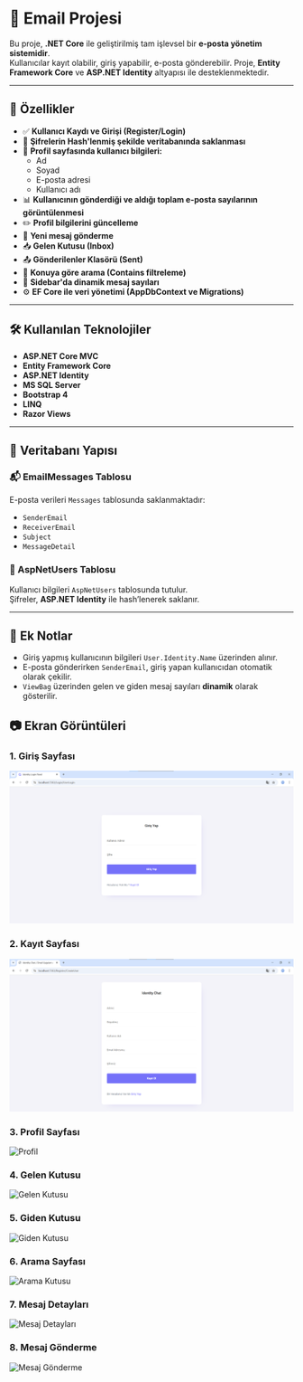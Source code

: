 # 📧 Email Projesi

Bu proje, **.NET Core** ile geliştirilmiş tam işlevsel bir **e-posta yönetim sistemidir**.  
Kullanıcılar kayıt olabilir, giriş yapabilir, e-posta gönderebilir.
Proje, **Entity Framework Core** ve **ASP.NET Identity** altyapısı ile desteklenmektedir.

---

## 🔑 Özellikler

- ✅ **Kullanıcı Kaydı ve Girişi (Register/Login)**
- 🔐 **Şifrelerin Hash'lenmiş şekilde veritabanında saklanması**
- 👤 **Profil sayfasında kullanıcı bilgileri:**
  - Ad
  - Soyad
  - E-posta adresi
  - Kullanıcı adı
- 📊 **Kullanıcının gönderdiği ve aldığı toplam e-posta sayılarının görüntülenmesi**
- ✏️ **Profil bilgilerini güncelleme**
- 📨 **Yeni mesaj gönderme**
- 📥 **Gelen Kutusu (Inbox)**
- 📤 **Gönderilenler Klasörü (Sent)**
- 🔎 **Konuya göre arama (Contains filtreleme)**
- 📌 **Sidebar'da dinamik mesaj sayıları**
- ⚙️ **EF Core ile veri yönetimi (AppDbContext ve Migrations)**

---

## 🛠️ Kullanılan Teknolojiler

- **ASP.NET Core MVC**
- **Entity Framework Core**
- **ASP.NET Identity**
- **MS SQL Server**
- **Bootstrap 4**
- **LINQ**
- **Razor Views**

---

## 💾 Veritabanı Yapısı

### 📬 EmailMessages Tablosu

E-posta verileri `Messages` tablosunda saklanmaktadır:

- `SenderEmail`
- `ReceiverEmail`
- `Subject`
- `MessageDetail`

### 👥 AspNetUsers Tablosu

Kullanıcı bilgileri `AspNetUsers` tablosunda tutulur.  
Şifreler, **ASP.NET Identity** ile hash’lenerek saklanır.

---

## 📌 Ek Notlar

- Giriş yapmış kullanıcının bilgileri `User.Identity.Name` üzerinden alınır.
- E-posta gönderirken `SenderEmail`, giriş yapan kullanıcıdan otomatik olarak çekilir.
- `ViewBag` üzerinden gelen ve giden mesaj sayıları **dinamik** olarak gösterilir.

## 📷 Ekran Görüntüleri

### 1. Giriş Sayfası
![Login](assets/Login.png)

### 2. Kayıt Sayfası
![Register](assets/Register.png)

### 3. Profil Sayfası
![Profil](wwwroot/assets/Profil.png)

### 4. Gelen Kutusu
![Gelen Kutusu](wwwroot/assets/Gelen%20Kutusu.png)

### 5. Giden Kutusu
![Giden Kutusu](wwwroot/assets/Giden%20Kutusu.png)

### 6. Arama Sayfası
![Arama Kutusu](wwwroot/assets/Arama%20Kutusu.png)

### 7. Mesaj Detayları
![Mesaj Detayları](wwwroot/assets/Mesaj%20Detayları.png)

### 8. Mesaj Gönderme
![Mesaj Gönderme](wwwroot/assets/Mesaj%20Gönderme.png)


